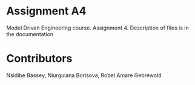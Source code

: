 # Assignment A4
Model Driven Engineering course. Assignment 4.
Description of files is in the documentation


# Contributors
Nsidibe Bassey, 
Niurguiana Borisova, 
Robel Amare Gebrewold


